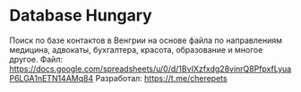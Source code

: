 # Database Hungary

Поиск по базе контактов в Венгрии на основе файла по направлениям медицина, адвокаты, бухгалтера, красота, образование и многое другое.
Файл: https://docs.google.com/spreadsheets/u/0/d/1BvIXzfxdg28vinrQ8PfpxfLyuaP6LGA1nETN14AMq84
Разработал: https://t.me/cherepets
